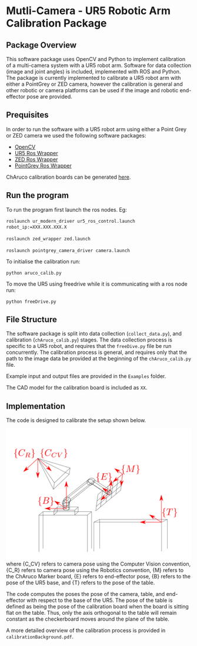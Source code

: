 # Mutli-Camera - UR5 Robotic Arm Calibration Package


## Package Overview
This software package uses OpenCV and Python to implement calibration of a multi-camera system with a UR5 robot arm. Software for data collection (image and joint angles) is included, implemented with ROS and Python. The package is currently implemented to calibrate a UR5 robot arm with either a PointGrey or ZED camera, however the calibration is general and other robotic or camera platforms can be used if the image and robotic end-effector pose are provided.

## Prequisites
In order to run the software with a UR5 robot arm using either a Point Grey or ZED camera we used the following software packages:

* [OpenCV][cv]
* [UR5 Ros Wrapper][ros]
* [ZED Ros Wrapper][zed]
* [PointGrey Ros Wrapper][pg]

ChAruco calibration boards can be generated [here][board].

## Run the program
To run the program first launch the ros nodes. Eg:
```{p}
roslaunch ur_modern_driver ur5_ros_control.launch robot_ip:=XXX.XXX.XXX.X

roslaunch zed_wrapper zed.launch

roslaunch pointgrey_camera_driver camera.launch
```
To initialise the calibration run:
```{p}
python aruco_calib.py
```
To move the UR5 using freedrive while it is communicating with a ros node run:
```{p}
python freeDrive.py
```

## File Structure
The software package is split into data collection (`collect_data.py`), and calibration (`chAruco_calib.py`) stages. The data collection process is specific to a UR5 robot, and requires that the `freeDive.py` file be run concurrently. The calibration process is general, and requires only that the path to the image data be provided at the beginning of the `chAruco_calib.py` file.

Example input and output files are provided in the `Examples` folder.

The CAD model for the calibration board is included as `XX`.


## Implementation
The code is designed to calibrate the setup shown below.

![optional caption text](Documents/ur5calib.png)
where {C_CV} refers to camera pose using the Computer Vision convention, {C_R} refers to camera pose using the Robotics convention, {M} refers to the ChAruco Marker board, {E} refers to end-effector pose, {B} refers to the pose of the UR5 base, and {T} refers to the pose of the table.

The code computes the poses the pose of the camera, table, and end-effector with respect to the base of the UR5. The pose of the table is defined as being the pose of the calibration board when the board is sitting flat on the table. Thus, only the axis orthogonal to the table will remain constant as the checkerboard moves around the plane of the table.

A more detailed overview of the calibration process is provided in `calibrationBackground.pdf`.

[cv]: https://opencv.org/ "OpenCV"
[ros]: http://wiki.ros.org/ur_kin_py "ur_kin_py"
[zed]: https://github.com/stereolabs/zed-ros-wrapper "zed"
[pg]: http://wiki.ros.org/pointgrey_camera_driver "pointgrey"
[board]: https://calib.io/pages/camera-calibration-pattern-generator "calib.io"

